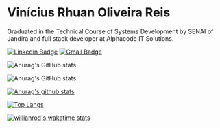 # Vinícius Rhuan Oliveira Reis

Graduated in the Technical Course of Systems Development by SENAI of Jandira and full stack developer at Alphacode IT Solutions.

[![Linkedin Badge](https://img.shields.io/badge/-LinkedIn-blue?style=flat-square&logo)](http://linkedin.com/in/vinicius-reis-9544011a6/)
[![Gmail Badge](https://img.shields.io/badge/-Gmail-c14438?style=flat-square&logo=Gmail&logoColor=white)](mailto:viniciusrhuanoreis@gmail.com)

![Anurag's GitHub stats](https://github-readme-stats.vercel.app/api?username=ViniciusROReis07&count_private=true)

![Anurag's GitHub stats](https://github-readme-stats.vercel.app/api?username=ViniciusROReis07&show_icons=true)

[![Anurag's github stats](https://github-readme-stats.vercel.app/api?username=ViniciusROReis07&hide=issues&show_icons=true&title_color=61dafb&text_color=FFFFFF&icon_color=61dafb&bg_color=20232a)](https://github.com/anuraghazra/github-readme-stats)

[![Top Langs](https://github-readme-stats.vercel.app/api/top-langs/?username=ViniciusROReis07&layout=compact&title_color=61dafb&text_color=FFFFFF&icon_color=61dafb&bg_color=20232a)](https://github.com/anuraghazra/github-readme-stats)

[![willianrod's wakatime stats](https://github-readme-stats.vercel.app/api/wakatime?ViniciusROReis07=willianrod)](https://github.com/anuraghazra/github-readme-stats)


<!--
**ViniciusROReis07/ViniciusROReis07** is a ✨ _special_ ✨ repository because its `README.md` (this file) appears on your GitHub profile.

Here are some ideas to get you started:

- 🔭 I’m currently working on ...
- 🌱 I’m currently learning ...
- 👯 I’m looking to collaborate on ...
- 🤔 I’m looking for help with ...
- 💬 Ask me about ...
- 📫 How to reach me: ...
- 😄 Pronouns: ...
- ⚡ Fun fact: ...
-->
